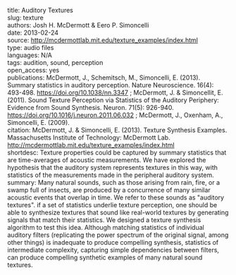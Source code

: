 title: Auditory Textures  
slug: texture  
authors: Josh H. McDermott & Eero P. Simoncelli  
date: 2013-02-24  
source: http://mcdermottlab.mit.edu/texture_examples/index.html  
type: audio files  
languages: N/A  
tags: audition, sound, perception    
open_access: yes  
publications: McDermott, J., Schemitsch, M., Simoncelli, E. (2013). Summary statistics in auditory perception. Nature Neuroscience. 16(4): 493-498. https://doi.org/10.1038/nn.3347 ; McDermott, J. & Simoncellit, E. (2011). Sound Texture Perception via Statistics
of the Auditory Periphery: Evidence from Sound Synthesis. Neuron. 71(5): 926-940. https://doi.org/10.1016/j.neuron.2011.06.032 ; McDermott, J., Oxenham, A., Simoncelli, E. (2009).  
citation: McDermott, J. & Simoncelli, E. (2013). Texture Synthesis Examples. Massachusetts Institute of Technology: McDermott Lab. http://mcdermottlab.mit.edu/texture_examples/index.html  
shortdesc: Texture properties could be captured by summary statistics that are time-averages of acoustic measurements. We have explored the hypothesis that the auditory system represents textures in this way, with statistics of the measurements made in the peripheral auditory system.  
summary: Many natural sounds, such as those arising from rain, fire, or a swamp full of insects, are produced by a concurrence of many similar acoustic events that overlap in time. We refer to these sounds as "auditory textures". if a set of statistics underlie texture perception, one should be able to synthesize textures that sound like real-world textures by generating signals that match their statistics. We designed a texture synthesis algorithm to test this idea. Although matching statistics of individual auditory filters (replicating the power spectrum of the original signal, among other things) is inadequate to produce compelling synthesis, statistics of intermediate complexity, capturing simple dependencies between filters, can produce compelling synthetic examples of many natural sound textures.  
